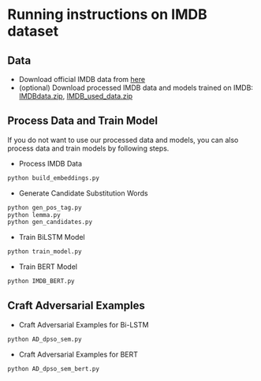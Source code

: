 # Running instructions on IMDB dataset
## Data
- Download official IMDB data from [here](http://ai.stanford.edu/~amaas/data/sentiment/aclImdb_v1.tar.gz)
- (optional) Download processed IMDB data and models trained on IMDB: [IMDBdata.zip](https://cloud.tsinghua.edu.cn/d/b6b35b7b7fdb43c1bf8c/files/?p=%2FIMDBdata.zip), [IMDB_used_data.zip](https://cloud.tsinghua.edu.cn/d/b6b35b7b7fdb43c1bf8c/files/?p=%2FIMDB_used_data.zip)
<!-- ### Download Processed IMDB Data for BERT -->
<!-- ## Process Data and Train Models
Since data processing and models training may take a lot of time and computing resources, we provide the data and models we use for experiments.  
You can download them in IMDB_used_data.zip from https://cloud.tsinghua.edu.cn/d/b6b35b7b7fdb43c1bf8c/.  
Use the data and models you can reproduce the results reported in the paper.   
You can also process data and train models by following steps. -->
## Process Data and Train Model
If you do not want to use our processed data and models, you can also process data and train models by following steps.
- Process IMDB Data
```bash
python build_embeddings.py
```
- Generate Candidate Substitution Words
```bash
python gen_pos_tag.py
python lemma.py
python gen_candidates.py
```
- Train BiLSTM Model
```bash
python train_model.py
```
- Train BERT Model
```bash
python IMDB_BERT.py
```
## Craft Adversarial Examples
- Craft Adversarial Examples for Bi-LSTM
```bash
python AD_dpso_sem.py
```
- Craft Adversarial Examples for BERT
```bash
python AD_dpso_sem_bert.py
```

